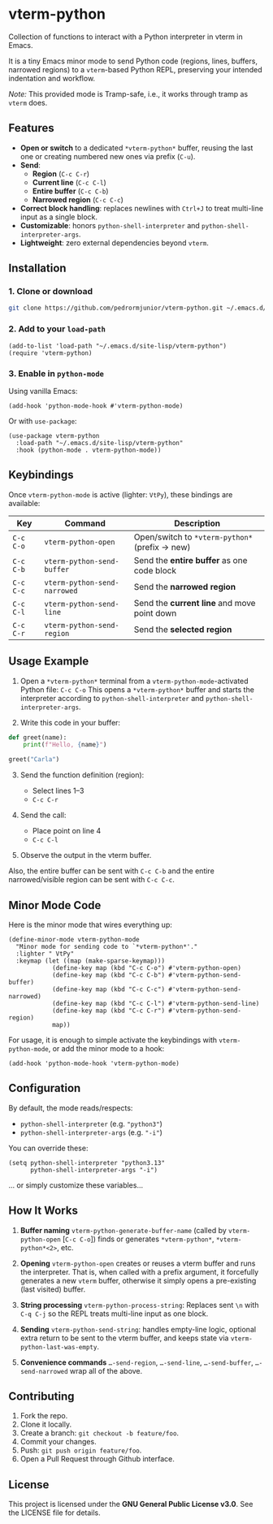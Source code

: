 # vterm-python

Collection of functions to interact with a Python interpreter in vterm in Emacs.

It is a tiny Emacs minor mode to send Python code (regions, lines, buffers, narrowed regions) to a `vterm`-based Python REPL, preserving your intended indentation and workflow.

*Note:* This provided mode is Tramp-safe, i.e., it works through tramp as `vterm` does.

## Features

- **Open or switch** to a dedicated `*vterm-python*` buffer, reusing the last one or creating numbered new ones via prefix (`C-u`).
- **Send**:
  - **Region** (`C-c C-r`)
  - **Current line** (`C-c C-l`)
  - **Entire buffer** (`C-c C-b`)
  - **Narrowed region** (`C-c C-c`)
- **Correct block handling**: replaces newlines with `Ctrl+J` to treat multi-line input as a single block.
- **Customizable**: honors `python-shell-interpreter` and `python-shell-interpreter-args`.
- **Lightweight**: zero external dependencies beyond `vterm`.

## Installation

### 1. Clone or download

```bash
git clone https://github.com/pedrormjunior/vterm-python.git ~/.emacs.d/site-lisp/vterm-python
```

### 2. Add to your `load-path`

```elisp
(add-to-list 'load-path "~/.emacs.d/site-lisp/vterm-python")
(require 'vterm-python)
```

### 3. Enable in `python-mode`

Using vanilla Emacs:

```elisp
(add-hook 'python-mode-hook #'vterm-python-mode)
```

Or with `use-package`:

```elisp
(use-package vterm-python
  :load-path "~/.emacs.d/site-lisp/vterm-python"
  :hook (python-mode . vterm-python-mode))
```

## Keybindings

Once `vterm-python-mode` is active (lighter: `VtPy`), these bindings are available:

| Key       | Command                        | Description                                   |
|-----------|--------------------------------|-----------------------------------------------|
| `C-c C-o` | `vterm-python-open`            | Open/switch to `*vterm-python*` (prefix → new)|
| `C-c C-b` | `vterm-python-send-buffer`     | Send the **entire buffer** as one code block  |
| `C-c C-c` | `vterm-python-send-narrowed`   | Send the **narrowed region**                  |
| `C-c C-l` | `vterm-python-send-line`       | Send the **current line** and move point down |
| `C-c C-r` | `vterm-python-send-region`     | Send the **selected region**                  |

## Usage Example

1. Open a `*vterm-python*` terminal from a `vterm-python-mode`-activated Python file:
   `C-c C-o`
   This opens a `*vterm-python*` buffer and starts the interpreter according to `python-shell-interpreter` and `python-shell-interpreter-args`.

2. Write this code in your buffer:

```python
def greet(name):
    print(f"Hello, {name}")

greet("Carla")
```

3. Send the function definition (region):

   - Select lines 1–3
   - `C-c C-r`

4. Send the call:

   - Place point on line 4
   - `C-c C-l`

5. Observe the output in the vterm buffer.

Also, the entire buffer can be sent with `C-c C-b` and the entire narrowed/visible region can be sent with `C-c C-c`.

## Minor Mode Code

Here is the minor mode that wires everything up:

```elisp
(define-minor-mode vterm-python-mode
  "Minor mode for sending code to `*vterm-python*'."
  :lighter " VtPy"
  :keymap (let ((map (make-sparse-keymap)))
            (define-key map (kbd "C-c C-o") #'vterm-python-open)
            (define-key map (kbd "C-c C-b") #'vterm-python-send-buffer)
            (define-key map (kbd "C-c C-c") #'vterm-python-send-narrowed)
            (define-key map (kbd "C-c C-l") #'vterm-python-send-line)
            (define-key map (kbd "C-c C-r") #'vterm-python-send-region)
            map))
```

For usage, it is enough to simple activate the keybindings with `vterm-python-mode`, or add the minor mode to a hook:
```elisp
(add-hook 'python-mode-hook 'vterm-python-mode)
```

## Configuration

By default, the mode reads/respects:

- `python-shell-interpreter` (e.g. `"python3"`)
- `python-shell-interpreter-args` (e.g. `"-i"`)

You can override these:
```elisp
(setq python-shell-interpreter "python3.13"
      python-shell-interpreter-args "-i")
```
... or simply customize these variables...

## How It Works

1. **Buffer naming**
   `vterm-python-generate-buffer-name` (called by `vterm-python-open` [`C-c C-o`]) finds or generates `*vterm-python*`, `*vterm-python*<2>`, etc. 

2. **Opening**
   `vterm-python-open` creates or reuses a vterm buffer and runs the interpreter.
   That is, when called with a prefix argument, it forcefully generates a new `vterm` buffer, otherwise it simply opens a pre-existing (last visited) buffer.

3. **String processing**
   `vterm-python-process-string`: Replaces sent `\n` with `C-q C-j` so the REPL treats multi-line input as one block.

4. **Sending**
   `vterm-python-send-string`: handles empty-line logic, optional extra return to be sent to the vterm buffer, and keeps state via `vterm-python-last-was-empty`.

5. **Convenience commands**
   `…-send-region`, `…-send-line`, `…-send-buffer`, `…-send-narrowed` wrap all of the above.

## Contributing

1. Fork the repo.
2. Clone it locally.
3. Create a branch: `git checkout -b feature/foo`.
4. Commit your changes.
5. Push: `git push origin feature/foo`.
6. Open a Pull Request through Github interface.

## License

This project is licensed under the **GNU General Public License v3.0**. See the LICENSE file for details.
